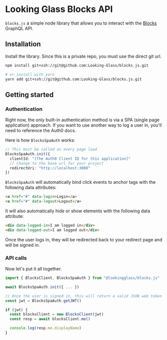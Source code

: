# Looking Glass Blocks API

`blocks.js` a simple node library that allows you to interact with the [Blocks](https://blocks.glass/) GraphQL API. 

## Installation

Install the library. Since this is a private repo, you must use the direct git url.

```sh
npm install git+ssh://git@github.com:Looking-Glass/blocks.js.git

# or install with yarn
yarn add git+ssh://git@github.com:Looking-Glass/blocks.js.git
```

## Getting started

### Authentication
Right now, the only built-in authentication method is via a SPA (single page application) approach. If you want to use another way to log a user in, you'll need to reference the Auth0 docs.

Here is how `BlocksSpaAuth` works:

```ts
// This must be called on every page load
BlocksSpaAuth.init({
  clientId: "[The Auth0 Client ID for this application]"
  // change to the base url for your project
  redirectUri: "http://localhost:3000" 
})
```

`BlocksSpaAuth` will automatically bind click events to anchor tags with the following data attributes:
```html
<a href="#" data-login>Login</a>
<a href="#" data-logout>Logout</a>
```

It will also automatically hide or show elements with the following data attribute:
```html
<div data-logged-in>I am logged in</div>
<div data-logged-out>I am logged out</div>
```

Once the user logs in, they will be redirected back to your redirect page and will be signed in.

### API calls
Now let's put it all together.
```ts
import { BlocksClient, BlocksSpaAuth } from "@lookingglass/blocks.js"

await BlocksSpaAuth.init({ ... })

// Once the user is signed in, this will return a valid JSON web token
const jwt = BlocksSpaAuth.getJWT()

if (jwt) {
  const blocksClient = new BlocksClient(jwt)
  const resp = await blocksClient.me()

  console.log(resp.me.displayName)
}
```